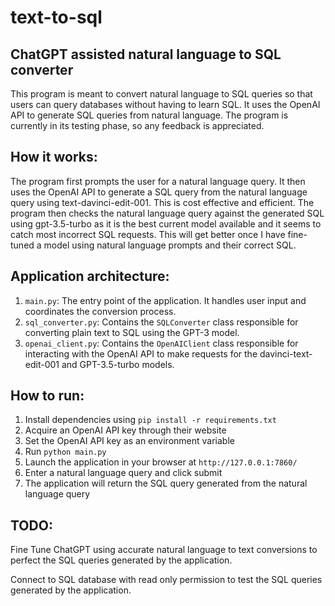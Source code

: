 # text-to-sql

## ChatGPT assisted natural language to SQL converter
This program is meant to convert natural language to SQL queries so that users can query databases without having to learn SQL. It uses the OpenAI API to generate SQL queries from natural language. The program is currently in its testing phase, so any feedback is appreciated.

## How it works:
The program first prompts the user for a natural language query. It then uses the OpenAI API to generate a SQL query from the natural language query using text-davinci-edit-001. This is cost effective and efficient. The program then checks the natural language query against the generated SQL using gpt-3.5-turbo as it is the best current model available and it seems to catch most incorrect SQL requests. This will get better once I have fine-tuned a model using natural language prompts and their correct SQL. 

## Application architecture:

1. `main.py`: The entry point of the application. It handles user input and coordinates the conversion process.
2. `sql_converter.py`: Contains the `SQLConverter` class responsible for converting plain text to SQL using the GPT-3 model.
3. `openai_client.py`: Contains the `OpenAIClient` class responsible for interacting with the OpenAI API to make requests for the davinci-text-edit-001 and GPT-3.5-turbo models.

## How to run:
1. Install dependencies using `pip install -r requirements.txt`
2. Acquire an OpenAI API key through their website
3. Set the OpenAI API key as an environment variable
4. Run `python main.py`
5. Launch the application in your browser at `http://127.0.0.1:7860/`
6. Enter a natural language query and click submit
7. The application will return the SQL query generated from the natural language query
   



## TODO:

Fine Tune ChatGPT using accurate natural language to text conversions to perfect the SQL queries generated by the application.

Connect to SQL database with read only permission to test the SQL queries generated by the application.


